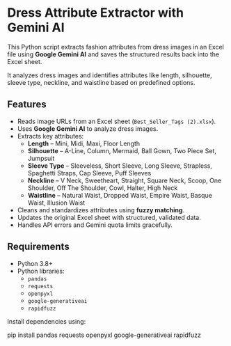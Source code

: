 # Dress Attribute Extractor with Gemini AI

This Python script extracts fashion attributes from dress images in an Excel file using **Google Gemini AI** and saves the structured results back into the Excel sheet.  

It analyzes dress images and identifies attributes like length, silhouette, sleeve type, neckline, and waistline based on predefined options.


## Features

- Reads image URLs from an Excel sheet (`Best_Seller_Tags (2).xlsx`).
- Uses **Google Gemini AI** to analyze dress images.
- Extracts key attributes:
  - **Length** – Mini, Midi, Maxi, Floor Length
  - **Silhouette** – A-Line, Column, Mermaid, Ball Gown, Two Piece Set, Jumpsuit
  - **Sleeve Type** – Sleeveless, Short Sleeve, Long Sleeve, Strapless, Spaghetti Straps, Cap Sleeve, Puff Sleeves
  - **Neckline** – V Neck, Sweetheart, Straight, Square Neck, Scoop, One Shoulder, Off The Shoulder, Cowl, Halter, High Neck
  - **Waistline** – Natural Waist, Dropped Waist, Empire Waist, Basque Waist, Illusion Waist
- Cleans and standardizes attributes using **fuzzy matching**.
- Updates the original Excel sheet with structured, validated data.
- Handles API errors and Gemini quota limits gracefully.


## Requirements

- Python 3.8+
- Python libraries:
  - `pandas`
  - `requests`
  - `openpyxl`
  - `google-generativeai`
  - `rapidfuzz`
  
Install dependencies using:

pip install pandas requests openpyxl google-generativeai rapidfuzz
